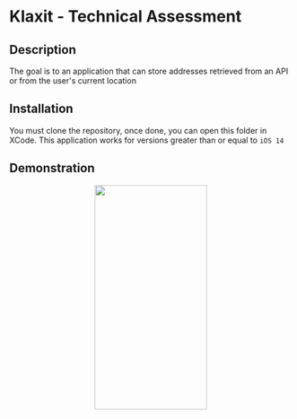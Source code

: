 # Klaxit - Technical Assessment

## Description
The goal is to an application that can store addresses retrieved from an API or from the user's current location

## Installation
You must clone the repository, once done, you can open this folder in XCode. This application works for versions greater than or equal to `iOS 14`

## Demonstration

<!-- ![](resources/presentation.gif) -->
<img src="resources/presentation.gif" width="200" height="400" style="display: block; margin: 0 auto" />
